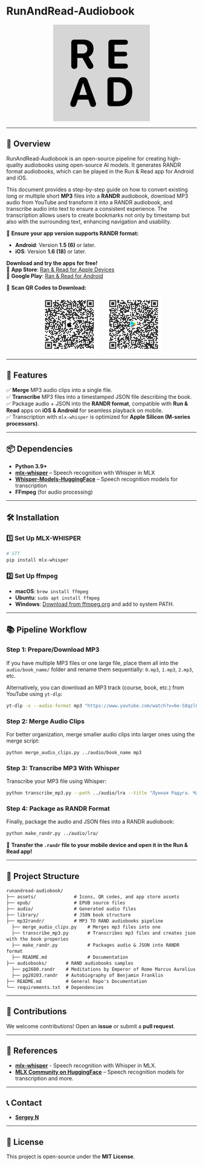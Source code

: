 # RunAndRead-Audiobook

<div align="center">
<img src="../assets/ic_launcher.png"
     alt="Run & Read"
     style="width: 256px;
            height: auto;
            object-position: center top;">
</div>

---

## 📖 Overview

RunAndRead-Audiobook is an open-source pipeline for creating high-quality audiobooks using open-source AI models. It
generates RANDR format audiobooks, which can be played in the Run & Read app for Android and iOS.

This document provides a step-by-step guide on how to convert existing long or multiple short **MP3** files into a **RANDR**
audiobook, download MP3 audio from YouTube and transform it into a RANDR audiobook, and transcribe audio into text to
ensure a consistent experience. The transcription allows users to create bookmarks not only by timestamp but also with
the surrounding text, enhancing navigation and usability.

📌 **Ensure your app version supports RANDR format:**

- **Android**: Version **1.5 (6)** or later.
- **iOS**: Version **1.6 (18)** or later.

**Download and try the apps for free!**  
🍏 **App Store**: [Ran & Read for Apple Devices](https://apps.apple.com/us/app/run-read-listen-on-the-go/id6741396289)  
🤖 **Google Play**: [Ran & Read for Android](https://play.google.com/store/apps/details?id=com.answersolutions.runandread)

📱 **Scan QR Codes to Download:**

<div align="center">
<img src="../assets/apple_runandread_qr_code.png" width="150px"> &nbsp;&nbsp;&nbsp; <img src="../assets/google_runandread_qr_code.png" width="150px">
</div>

---

## 🚀 Features  

✅ **Merge** MP3 audio clips into a single file.  
✅ **Transcribe** MP3 files into a timestamped JSON file describing the book.  
✅ Package audio + JSON into the **RANDR format**, compatible with **Run & Read** apps on **iOS & Android** for seamless playback on mobile.  
✅ Transcription with `mlx-whisper` is optimized for **Apple Silicon (M-series processors)**.  

---  

## 📦 Dependencies  

- **Python 3.9+**  
- **[mlx-whisper](https://github.com/ml-explore/mlx-examples/tree/main/whisper)** – Speech recognition with Whisper in MLX  
- **[Whisper-Models-HuggingFace](https://huggingface.co/mlx-community/)** – Speech recognition models for transcription
- **FFmpeg** (for audio processing)  

---

## 🛠 Installation

### **1️⃣ Set Up MLX-WHISPER**

```bash
# STT
pip install mlx-whisper
```

### **2️⃣ Set Up ffmpeg**

- **macOS**: `brew install ffmpeg`
- **Ubuntu**: `sudo apt install ffmpeg`
- **Windows**: [Download from ffmpeg.org](https://ffmpeg.org/download.html) and add to system PATH.

---

## 📚 Pipeline Workflow  

### **Step 1: Prepare/Download MP3**  

If you have multiple MP3 files or one large file, place them all into the `audio/book_name/` folder and rename them sequentially: `0.mp3`, `1.mp3`, `2.mp3`, etc.  

Alternatively, you can download an MP3 track (course, book, etc.) from YouTube using `yt-dlp`:  

```bash
yt-dlp -x --audio-format mp3 "https://www.youtube.com/watch?v=6e-S8qzlQRU" -o "audio/book_name/0.mp3"
```

### **Step 2: Merge Audio Clips**

For better organization, merge smaller audio clips into larger ones using the merge script:

```bash
python merge_audio_clips.py ../audio/book_name mp3
```

### **Step 3: Transcribe MP3 With Whisper**

Transcribe your MP3 file using Whisper:

```bash
python transcribe_mp3.py --path ../audio/lra --title "Лунная Радуга. Часть Первая." --author "Сергей Павлов" --language ru_RU --voice Арестович
```

### **Step 4: Package as RANDR Format**
Finally, package the audio and JSON files into a RANDR audiobook:

```bash
python make_randr.py ../audio/lra/
```

📌 **Transfer the `.randr` file to your mobile device and open it in the Run & Read app!**

---

## 📂 Project Structure

```
runandread-audiobook/
├── assets/              # Icons, QR codes, and app store assets
├── epub/                # EPUB source files
├── audio/               # Generated audio files
├── library/             # JSON book structure
├── mp32randr/           # MP3 TO RAND audiobooks pipeline
  ├── merge_audio_clips.py    # Merges mp3 files into one
  ├── transcribe_mp3.py       # Transcribes mp3 files and creates json with the book properies
  ├── make_randr.py           # Packages audio & JSON into RANDR format
  ├── README.md               # Documentation
├── audiobooks/       # RAND audiobooks samples
  ├── pg2680.randr    # Meditations by Emperor of Rome Marcus Aurelius
  ├── pg20203.randr   # Autobiography of Benjamin Franklin
├── README.md         # General Repo's Documentation
└── requirements.txt  # Dependencies
```

---

## 🤝 Contributions

We welcome contributions! Open an **issue** or submit a **pull request**.

---

## 📜 References

- **[mlx-whisper](https://github.com/ml-explore/mlx-examples/tree/main/whisper)** - Speech recognition with Whisper in MLX.
- **[MLX Community on HuggingFace](https://huggingface.co/mlx-community/)** – Speech recognition models for transcription and more.

---

## 📞 Contact

- **[Sergey N](https://www.linkedin.com/in/sergey-neskoromny/)**

---

## 📄 License

This project is open-source under the **MIT License**.
